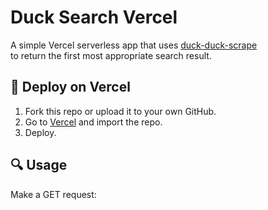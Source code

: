 # Duck Search Vercel

A simple Vercel serverless app that uses [duck-duck-scrape](https://www.npmjs.com/package/duck-duck-scrape)  
to return the first most appropriate search result.

## 🚀 Deploy on Vercel
1. Fork this repo or upload it to your own GitHub.
2. Go to [Vercel](https://vercel.com) and import the repo.
3. Deploy.

## 🔍 Usage
Make a GET request:

